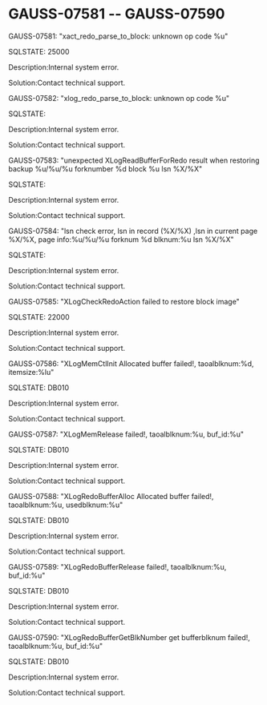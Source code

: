 # GAUSS-07581 -- GAUSS-07590<a name="EN-US_TOPIC_0000001090926297"></a>

GAUSS-07581: "xact\_redo\_parse\_to\_block: unknown op code %u"

SQLSTATE: 25000

Description:Internal system error.

Solution:Contact technical support.

GAUSS-07582: "xlog\_redo\_parse\_to\_block: unknown op code %u"

SQLSTATE:

Description:Internal system error.

Solution:Contact technical support.

GAUSS-07583: "unexpected XLogReadBufferForRedo result when restoring backup %u/%u/%u forknumber %d block %u lsn %X/%X"

SQLSTATE:

Description:Internal system error.

Solution:Contact technical support.

GAUSS-07584: "lsn check error, lsn in record \(%X/%X\) ,lsn in current page %X/%X, page info:%u/%u/%u forknum %d blknum:%u lsn %X/%X"

SQLSTATE:

Description:Internal system error.

Solution:Contact technical support.

GAUSS-07585: "XLogCheckRedoAction failed to restore block image"

SQLSTATE: 22000

Description:Internal system error.

Solution:Contact technical support.

GAUSS-07586: "XLogMemCtlInit Allocated buffer failed!, taoalblknum:%d, itemsize:%lu"

SQLSTATE: DB010

Description:Internal system error.

Solution:Contact technical support.

GAUSS-07587: "XLogMemRelease failed!, taoalblknum:%u, buf\_id:%u"

SQLSTATE: DB010

Description:Internal system error.

Solution:Contact technical support.

GAUSS-07588: "XLogRedoBufferAlloc Allocated buffer failed!, taoalblknum:%u, usedblknum:%u"

SQLSTATE: DB010

Description:Internal system error.

Solution:Contact technical support.

GAUSS-07589: "XLogRedoBufferRelease failed!, taoalblknum:%u, buf\_id:%u"

SQLSTATE: DB010

Description:Internal system error.

Solution:Contact technical support.

GAUSS-07590: "XLogRedoBufferGetBlkNumber get bufferblknum failed!, taoalblknum:%u, buf\_id:%u"

SQLSTATE: DB010

Description:Internal system error.

Solution:Contact technical support.

